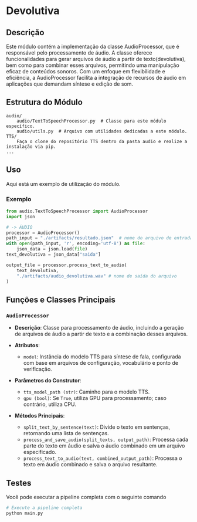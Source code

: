 # Devolutiva

## Descrição

Este módulo contém a implementação da classe AudioProcessor, que é responsável pelo processamento de áudio. A classe oferece funcionalidades para gerar arquivos de áudio a partir de texto(devolutiva), bem como para combinar esses arquivos, permitindo uma manipulação eficaz de conteúdos sonoros. Com um enfoque em flexibilidade e eficiência, a AudioProcessor facilita a integração de recursos de áudio em aplicações que demandam síntese e edição de som.


## Estrutura do Módulo
    audio/
        audio/TextToSpeechProcessor.py  # Classe para este módulo específico.
        audio/utils.py  # Arquivo com utilidades dedicadas a este módulo.
    TTS/
        Faça o clone do repositório TTS dentro da pasta audio e realize a instalação via pip.
    ...


## Uso

Aqui está um exemplo de utilização do módulo.

### Exemplo

```python
from audio.TextToSpeechProcessor import AudioProcessor
import json

# -> ÁUDIO
processor = AudioProcessor()
path_input = "./artifacts/resultado.json"  # nome do arquivo de entrada
with open(path_input, 'r', encoding='utf-8') as file:
    json_data = json.load(file)
text_devolutiva = json_data["saida"]

output_file = processor.process_text_to_audio(
    text_devolutiva,
    "./artifacts/audio_devolutiva.wav" # nome de saída do arquivo
)

```


## Funções e Classes Principais

### `AudioProcessor`

- **Descrição**: Classe para processamento de áudio, incluindo a geração de arquivos de áudio a partir de texto e a combinação desses arquivos.

- **Atributos**:
  - `model`: Instância do modelo TTS para síntese de fala, configurada com base em arquivos de configuração, vocabulário e ponto de verificação.

- **Parâmetros do Construtor**:
  - `tts_model_path (str)`: Caminho para o modelo TTS.
  - `gpu (bool)`: Se `True`, utiliza GPU para processamento; caso contrário, utiliza CPU.

- **Métodos Principais**:
  - `split_text_by_sentence(text)`: Divide o texto em sentenças, retornando uma lista de sentenças.
  - `process_and_save_audio(split_texts, output_path)`: Processa cada parte do texto em áudio e salva o áudio combinado em um arquivo especificado.
  - `process_text_to_audio(text, combined_output_path)`: Processa o texto em áudio combinado e salva o arquivo resultante.


## Testes

Você pode executar a pipeline completa com o seguinte comando

```bash
# Execute a pipeline completa
python main.py
```